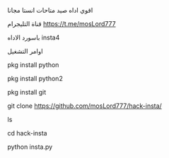اقوي اداه صيد متاحات انستا مجانا

قناة التليجرام https://t.me/mosLord777

باسورد الاداه insta4

اوامر التشغيل

pkg install python

pkg install python2

pkg install git

git clone https://github.com/mosLord777/hack-insta/

ls

cd hack-insta

python insta.py

